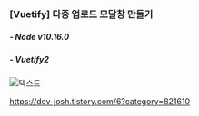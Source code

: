 ### [Vuetify] 다중 업로드 모달창 만들기

##### - Node v10.16.0
##### - Vuetify2

![텍스트](https://blog.kakaocdn.net/dn/bpdoE4/btqBj6RAFKa/U7oZKAIBn3Tex6m0vl5621/img.gif)

<https://dev-josh.tistory.com/6?category=821610>
